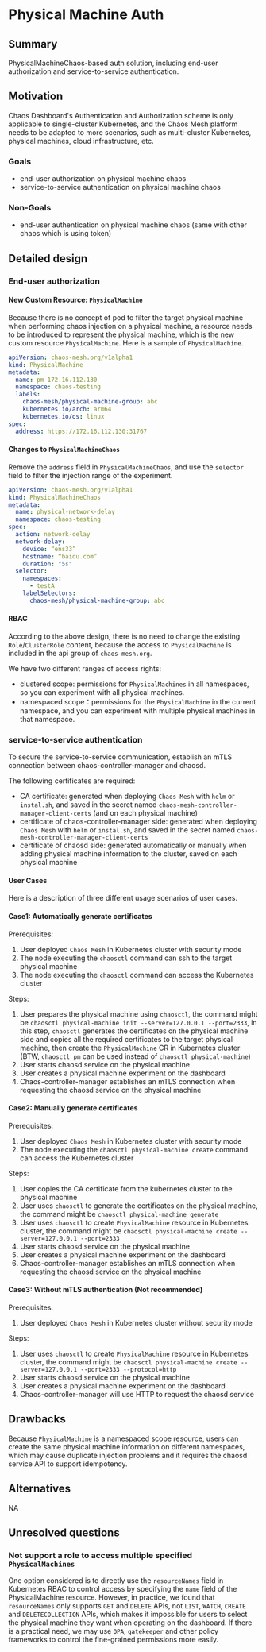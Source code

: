 # Physical Machine Auth

## Summary

PhysicalMachineChaos-based auth solution, including end-user authorization
and service-to-service authentication.

## Motivation

Chaos Dashboard's Authentication and Authorization scheme is only applicable
to single-cluster Kubernetes, and the Chaos Mesh platform needs to be adapted
to more scenarios, such as multi-cluster Kubernetes, physical machines, cloud
infrastructure, etc.

### Goals

- end-user authorization on physical machine chaos
- service-to-service authentication on physical machine chaos

### Non-Goals

- end-user authentication on physical machine chaos (same with other chaos
which is using token)

## Detailed design

### End-user authorization

#### New Custom Resource: `PhysicalMachine`

Because there is no concept of pod to filter the target physical machine
when performing chaos injection on a physical machine, a resource needs to
be introduced to represent the physical machine, which is the new custom
resource `PhysicalMachine`. Here is a sample of `PhysicalMachine`.

```yaml
apiVersion: chaos-mesh.org/v1alpha1
kind: PhysicalMachine
metadata:
  name: pm-172.16.112.130
  namespace: chaos-testing
  labels:
    chaos-mesh/physical-machine-group: abc
    kubernetes.io/arch: arm64
    kubernetes.io/os: linux
spec:
  address: https://172.16.112.130:31767
```

#### Changes to `PhysicalMachineChaos`

Remove the `address` field in `PhysicalMachineChaos`, and use the `selector`
field to filter the injection range of the experiment.

```yaml
apiVersion: chaos-mesh.org/v1alpha1
kind: PhysicalMachineChaos
metadata:
  name: physical-network-delay
  namespace: chaos-testing
spec:
  action: network-delay
  network-delay:
    device: “ens33”
    hostname: “baidu.com”
    duration: "5s"
  selector:
    namespaces:
      - testA
    labelSelectors:
      chaos-mesh/physical-machine-group: abc
```

#### RBAC

According to the above design, there is no need to change the existing
`Role`/`ClusterRole` content, because the access to `PhysicalMachine` is
included in the api group of `chaos-mesh.org`.

We have two different ranges of access rights:

- clustered scope: permissions for `PhysicalMachines` in all namespaces,
so you can experiment with all physical machines.
- namespaced scope：permissions for the `PhysicalMachine` in the current
namespace, and you can experiment with multiple physical machines in that
namespace.

### service-to-service authentication

To secure the service-to-service communication, establish an mTLS connection
between chaos-controller-manager and chaosd.

The following certificates are required:

- CA certificate: generated when deploying `Chaos Mesh` with `helm` or
`instal.sh`, and saved in the secret named
`chaos-mesh-controller-manager-client-certs` (and on each physical machine)
- certificate of chaos-controller-manager side: generated when deploying
`Chaos Mesh` with `helm` or `instal.sh`, and saved in the secret named
`chaos-mesh-controller-manager-client-certs`
- certificate of chaosd side: generated automatically or manually when adding
physical machine information to the cluster, saved on each physical machine

#### User Cases

Here is a description of three different usage scenarios of user cases.

#### Case1: Automatically generate certificates

Prerequisites:

1. User deployed `Chaos Mesh` in Kubernetes cluster with security mode
1. The node executing the `chaosctl` command can ssh to
the target physical machine
1. The node executing the `chaosctl` command can access the Kubernetes cluster

Steps:

1. User prepares the physical machine using `chaosctl`, the command might be
`chaosctl physical-machine init --server=127.0.0.1 --port=2333`, in this step,
`chaosctl` generates the certificates on the physical machine side and copies
all the required certificates to the target physical machine, then create the
`PhysicalMachine` CR in Kubernetes cluster (BTW, `chaosctl pm` can be used
instead of `chaosctl physical-machine`)
1. User starts chaosd service on the physical machine
1. User creates a physical machine experiment on the dashboard
1. Chaos-controller-manager establishes an mTLS connection when requesting
the chaosd service on the physical machine

#### Case2: Manually generate certificates

Prerequisites:

1. User deployed `Chaos Mesh` in Kubernetes cluster with security mode
1. The node executing the `chaosctl physical-machine create` command can
access the Kubernetes cluster

Steps:

1. User copies the CA certificate from the kubernetes cluster
to the physical machine
1. User uses `chaosctl` to generate the certificates on the physical machine,
the command might be `chaosctl physical-machine generate`
1. User uses `chaosctl` to create `PhysicalMachine` resource in Kubernetes
cluster, the command might be
`chaosctl physical-machine create --server=127.0.0.1 --port=2333`
1. User starts chaosd service on the physical machine
1. User creates a physical machine experiment on the dashboard
1. Chaos-controller-manager establishes an mTLS connection when requesting
the chaosd service on the physical machine

#### Case3: Without mTLS authentication (Not recommended)

Prerequisites:

1. User deployed `Chaos Mesh` in Kubernetes cluster without security mode

Steps:

1. User uses `chaosctl` to create `PhysicalMachine` resource in Kubernetes
cluster, the command might be
`chaosctl physical-machine create --server=127.0.0.1 --port=2333 --protocol=http`
1. User starts chaosd service on the physical machine
1. User creates a physical machine experiment on the dashboard
1. Chaos-controller-manager will use HTTP to request the chaosd service

## Drawbacks

Because `PhysicalMachine` is a namespaced scope resource, users can create
the same physical machine information on different namespaces, which may
cause duplicate injection problems and  it requires the chaosd service
API to support idempotency.

## Alternatives

NA

## Unresolved questions

### Not support a role to access multiple specified `PhysicalMachines`

One option considered is to directly use the `resourceNames` field in
Kubernetes RBAC to control access by specifying the `name` field of the
PhysicalMachine resource. However, in practice, we found that `resourceNames`
only supports `GET` and `DELETE` APIs, not `LIST`, `WATCH`, `CREATE` and
`DELETECOLLECTION` APIs, which makes it impossible for users to select the
physical machine they want when operating on the dashboard. If there is a
practical need, we may use `OPA`, `gatekeeper` and other policy frameworks to
control the fine-grained permissions more easily.
